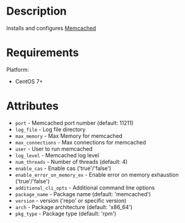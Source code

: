 Description
===========

Installs and configures [Memcached](https://github.com/memcached/memcached)


Requirements
============

Platform: 

* CentOS 7+

Attributes
==========

* `port` - Memcached port number (default: 11211)
* `log_file` - Log file directory
* `max_memory` - Max Memory for memcached
* `max_connections` - Max connections for memcached
* `user` - User to run memcached
* `log_level` - Memcached log level
* `num_threads` - Number of threads (default: 4)
* `enable_cas` - Enable cas ('true'/'false')
* `enable_error_on_memory_ex` - Enable error on memory exhaustion ('true'/'false')
* `additional_cli_opts` - Additional command line options
* `package_name` - Package name (default: 'memcached')
* `version` - version ('repo' or specific version)
* `arch` - Package architecture (default: 'x86_64')
* `pkg_type` - Package type (default: 'rpm')
